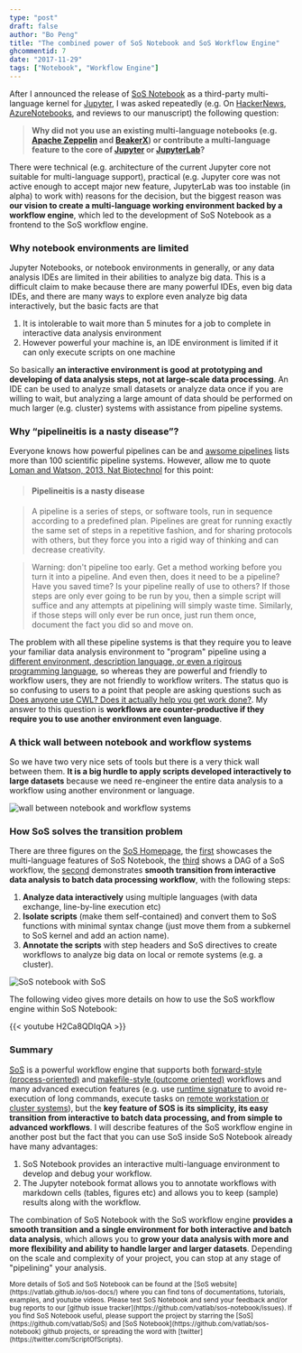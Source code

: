 ```yaml
---
type: "post"
draft: false
author: "Bo Peng"
title: "The combined power of SoS Notebook and SoS Workflow Engine"
ghcommentid: 7
date: "2017-11-29"
tags: ["Notebook", "Workflow Engine"]
---
```


After I announced the release of [SoS Notebook](https://github.com/vatlab/sos-notebook) as a third-party
multi-language kernel for [Jupyter](http://jupyter.org/), I was asked repeatedly (e.g. On [HackerNews](https://news.ycombinator.com/item?id=15852821), 
[AzureNotebooks](https://github.com/Microsoft/AzureNotebooks/issues/254#issuecomment-349722523), and reviews to our manuscript) the following question:

> **Why did not you use an existing multi-language notebooks 
(e.g. [Apache Zeppelin](https://zeppelin.apache.org/) and [BeakerX](https://github.com/twosigma/beakerx)) or
contribute a multi-language feature to the core of [Jupyter](http://jupyter.org/) or 
[JupyterLab](https://github.com/jupyterlab/jupyterlab)?**

There were technical (e.g. architecture of the current
Jupyter core not suitable for multi-language support), practical (e.g. Jupyter core was not active enough to accept
major new feature, JupyterLab was too instable (in alpha) to work with) reasons for the decision, but the biggest reason 
was **our vision to create a multi-language working environment backed by a workflow engine**, which led to
the development of SoS Notebook as a frontend to the SoS workflow engine.

### Why notebook environments are limited

Jupyter Notebooks, or notebook environments in generally, or any data analysis IDEs are limited in their abilities to
analyze big data. This is a difficult claim to make because there are many powerful IDEs, even big data IDEs, and there
are many ways to explore even analyze big data interactively, but the basic facts are that

1. It is intolerable to wait more than 5 minutes for a job to complete in interactive data analysis environment
2. However powerful your machine is, an IDE environment is limited if it can only execute scripts on one machine

So basically **an interactive environment is good at prototyping and developing of data analysis steps, not 
at large-scale data processing**. An IDE can be used to analyze small datasets or analyze data once if you are
willing to wait, but analyzing a large amount of data should be performed on much larger (e.g. cluster) systems with 
assistance from pipeline systems.

### Why “pipelineitis is a nasty disease”?

Everyone knows how powerful pipelines can be and [awsome pipelines](https://github.com/pditommaso/awesome-pipeline) lists more than 100
scientific pipeline systems. However, allow me to quote [Loman and Watson, 2013, Nat Biotechnol](https://www.nature.com/articles/nbt.2740) 
for this point:

> #### Pipelineitis is a nasty disease

> A pipeline is a series of steps, or software tools, run in sequence according to a predefined plan. Pipelines are great for running exactly the same set of steps in a repetitive fashion, and for sharing protocols with others, but they force you into a rigid way of thinking and can decrease creativity.

> Warning: don't pipeline too early. Get a method working before you turn it into a pipeline. And even then, does it need to be a pipeline? Have you saved time? Is your pipeline really of use to others? If those steps are only ever going to be run by you, then a simple script will suffice and any attempts at pipelining will simply waste time. Similarly, if those steps will only ever be run once, just run them once, document the fact you did so and move on.

The problem with all these pipeline systems is that they require you to leave your familiar data analysis environment
to "program" pipeline using a [different environment, description language, or even a rigirous programming language](https://academic.oup.com/bib/article/18/3/530/2562749),
so whereas they are powerful and friendly to workflow users, they are not friendly to workflow writers.
The status quo is so confusing to users to a point that people are asking questions such as 
[Does anyone use CWL? Does it actually help you get work done?](https://www.reddit.com/r/bioinformatics/comments/7gxsk0/does_anyone_use_cwl_does_it_actually_help_you_get/). 
My answer to this question is **workflows are counter-productive if they require you to use another environment even language**.

### A thick wall between notebook and workflow systems

So we have two very nice sets of tools but there is a very thick wall between them. 
**It is a big hurdle to apply scripts developed interactively to large datasets** because
we need re-engineer the entire data analysis to a workflow using another environment or language.

![wall between notebook and workflow systems](https://vatlab.github.io/sos-docs/doc/media/interactive-vs-workflow.jpg)


### How SoS solves the transition problem

There are three figures on the [SoS Homepage](https://vatlab.github.io/sos-docs/), the [first](https://vatlab.github.io/sos-docs/doc/media/SoS_Notebook.gif)
showcases the multi-language features of SoS Notebook, the [third](https://vatlab.github.io/sos-docs/doc/media/example_dag.png)
shows a DAG of a SoS workflow, the [second](https://vatlab.github.io/sos-docs/doc/media/SoS_Workflow.gif) demonstrates
**smooth transition from interactive data analysis to batch data processing workflow**, with the following steps:

1. **Analyze data interactively** using multiple languages (with data exchange, line-by-line execution etc)
2. **Isolate scripts** (make them self-contained) and convert them to SoS functions with minimal syntax change 
(just move them from a subkernel to SoS kernel and add an action name).
3. **Annotate the scripts** with step headers and SoS directives to create workflows to analyze big data on local or remote systems (e.g. a cluster).


![SoS notebook with SoS](https://vatlab.github.io/sos-docs/doc/media/SoS_Workflow.gif)

The following video gives more details on how to use the SoS workflow engine within SoS Notebook:

{{< youtube H2Ca8QDIqQA >}} 


### Summary

[SoS](https://vatlab.github.io/sos-docs/) is a powerful workflow engine that supports both 
[forward-style (process-oriented)](https://vatlab.github.io/sos-docs/doc/documentation/SoS_Syntax.html#Forward-style_workflows)
and 
[makefile-style (outcome oriented)](https://vatlab.github.io/sos-docs/doc/documentation/SoS_Syntax.html#Makefile-style_workflow)
workflows and many advanced execution features (e.g. 
use [runtime signature](https://vatlab.github.io/sos-docs/doc/tutorials/Execution_of_Workflow.html#Runtime-signature-14)
to avoid re-execution of long commands, execute tasks on 
[remote workstation or cluster systems](https://vatlab.github.io/sos-docs/doc/tutorials/Remote_Execution.html)), but the **key feature 
of SOS is its simplicity, its easy transition from interactive to batch data processing, and from simple to advanced
workflows**. I will describe features of the SoS workflow engine in another post but the fact
that you can use SoS inside SoS Notebook already have many advantages:

1. SoS Notebook provides an interactive multi-language environment to develop and debug your workflow.
2. The Jupyter notebook format allows you to annotate workflows with markdown cells (tables, figures etc) and allows
  you to keep (sample) results along with the workflow.

The combination of SoS Notebook with the SoS workflow engine **provides a smooth transition and a single environment
for both interactive and batch data analysis**, which allows you to
**grow your data analysis with more and more flexibility and ability to handle larger and larger datasets**.
Depending on the scale and complexity of your project, you can stop at any stage of "pipelining" your analysis.

<small>
More details of SoS and SoS Notebook can be found at the [SoS website](https://vatlab.github.io/sos-docs/) where you can
find tons of documentations, tutorials, examples, and youtube videos. Please test SoS Notebook and send
your feedback and/or bug reports to our [github issue tracker](https://github.com/vatlab/sos-notebook/issues). 
If you find SoS Notebook useful, please support the project by starring the [SoS](https://github.com/vatlab/SoS) and
[SoS Notebook](https://github.com/vatlab/sos-notebook)
github projects, or spreading the word with [twitter](https://twitter.com/ScriptOfScripts). </small>
